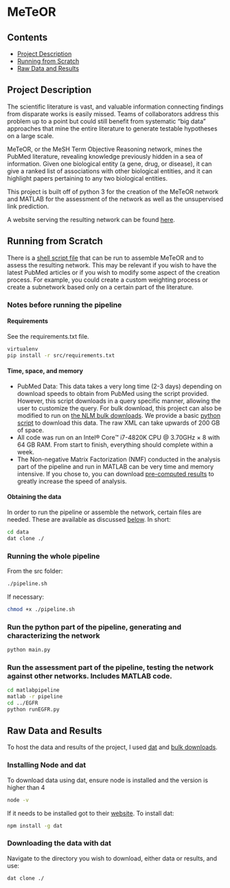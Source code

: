 # MeTeOR
## Contents

 - [Project Description](#project-description)
 - [Running from Scratch](#running-from-scratch)
 - [Raw Data and Results](#raw-data-and-results)

## Project Description
The scientific literature is vast, and valuable information connecting findings from disparate works is easily missed. Teams of collaborators address this problem up to a point but could still benefit from systematic “big data” approaches that mine the entire literature to generate testable hypotheses on a large scale.

MeTeOR, or the MeSH Term Objective Reasoning network, mines the PubMed literature, revealing knowledge previously hidden in a sea of information. Given one biological entity (a gene, drug, or disease), it can give a ranked list of associations with other biological entities, and it can highlight papers pertaining to any two biological entities.

This project is built off of python 3 for the creation of the MeTeOR network and MATLAB for the assessment of the network as well as the unsupervised link prediction.

A website serving the resulting network can be found [here](http://meteor.lichtargelab.org/).

## Running from Scratch
There is a [shell script file](src/pipeline.sh) that can be run to assemble MeTeOR and to assess the resulting network. This may be relevant if you wish to have the latest PubMed articles or if you wish to modify some aspect of the creation process. For example, you could create a custom weighting process or create a subnetwork based only on a certain part of the literature. 
### Notes before running the pipeline
#### Requirements
See the requirements.txt file.

```bash
virtualenv 
pip install -r src/requirements.txt
```
#### Time, space, and memory

 - PubMed Data: This data takes a very long time (2-3 days) depending on download speeds to obtain from PubMed using the script provided. However, this script downloads in a query specific manner, allowing the user to customize the query. For bulk download, this project can also be modified to run on [the NLM bulk downloads](https://www.nlm.nih.gov/databases/download/pubmed_medline.html). We provide a basic [python script](MEDLINE/downloadMEDLINE.py) to download this data. The raw XML can take upwards of 200 GB of space.
 - All code was run on an Intel® Core™ i7-4820K CPU @ 3.70GHz × 8 with 64 GB RAM. From start to finish, everything should complete within a week.
 - The Non-negative Matrix Factorization (NMF) conducted in the analysis part of the pipeline and run in MATLAB can be very time and memory intensive. If you chose to, you can download [pre-computed results](#raw-data-and-results) to greatly increase the speed of analysis.

#### Obtaining the data
In order to run the pipeline or assemble the network, certain files are needed. These are available as discussed [below](#raw-data-and-results). In short:
```bash
cd data
dat clone ./
```
### Running the whole pipeline
From the src folder:
```bash
./pipeline.sh
```
If necessary:
```bash
chmod +x ./pipeline.sh
```
### Run the python part of the pipeline, generating and characterizing the network
```bash
python main.py
```
### Run the assessment part of the pipeline, testing the network against other networks. Includes MATLAB code.
```bash
cd matlabpipeline
matlab -r pipeline
cd ../EGFR
python runEGFR.py
```

## Raw Data and Results
To host the data and results of the project, I used [dat](https://datproject.org/) and [bulk downloads](http://meteor.lichtargelab.org/download).
### Installing Node and dat
To download data using dat, ensure node is installed and the version is higher than 4
```bash
node -v
```
If it needs to be installed got to their [website](https://nodejs.org/en/download/).
To install dat:
```bash
npm install -g dat
```
### Downloading the data with dat
Navigate to the directory you wish to download, either data or results, and use:
```bash
dat clone ./
```
<!--stackedit_data:
eyJoaXN0b3J5IjpbODM4ODIzOTMsNTQ2MjU1MDE1LDEwNjIyNz
A2MzEsNjcyOTUzMzk4LC0xMDAyNTE2NjU2LDExMjA1NDI0ODQs
NTc0Mzg0OTIzLC0xMDA0OTQ4MjU3LDEwMDY5NTE4NjAsMTE1MT
IwNjcxMiwtMTc0MzY1ODQyMiwxMjMxODgzODY3LC0xOTM2NDAw
MjAxLC0xMTM1NjA0OTNdfQ==
-->